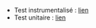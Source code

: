 * Test instrumentalisé : [lien](http://htmlpreview.github.io/?https://github.com/Gumpah/Mareu/blob/master/tests/P4_01_rapport_instru_final.html)  
* Test unitaire : [lien](http://htmlpreview.github.io/?https://github.com/Gumpah/Mareu/blob/master/tests/P4_01_rapport_unitaire_final.html)  
